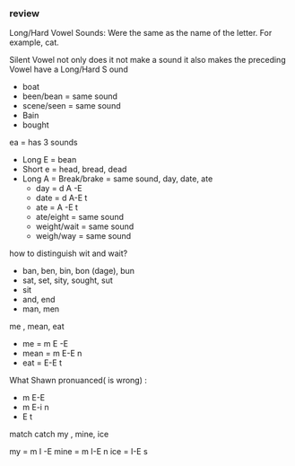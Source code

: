 ### review
Long/Hard Vowel Sounds: Were the same as the name of the letter. For example, cat.

Silent Vowel not only  does it not make a sound it also makes the preceding  Vowel have a Long/Hard S ound
- boat
- been/bean = same sound
- scene/seen = same sound
- Bain
- bought

ea = has 3 sounds
- Long E = bean
- Short e = head, bread, dead
- Long A = Break/brake  = same sound, day, date, ate
	- day = d A -E
	- date = d A-E t
	- ate = A -E t
	- ate/eight = same sound
	- weight/wait = same sound
	- weigh/way = same sound

how to distinguish wit and wait?
- ban, ben, bin, bon (dage), bun
- sat, set, sity, sought, sut
- sit
- and, end
- man, men

me , mean, eat
- me = m E -E
- mean = m E-E n
- eat  = E-E t

What Shawn pronuanced( is wrong) :
- m E-E
- m E-i n
- E t

match
catch
my , mine, ice 

my = m I  -E
mine =  m I-E n
ice = I-E s
<!--stackedit_data:
eyJoaXN0b3J5IjpbMTM5MjkwOTgxMiw3MzA5OTgxMTZdfQ==
-->